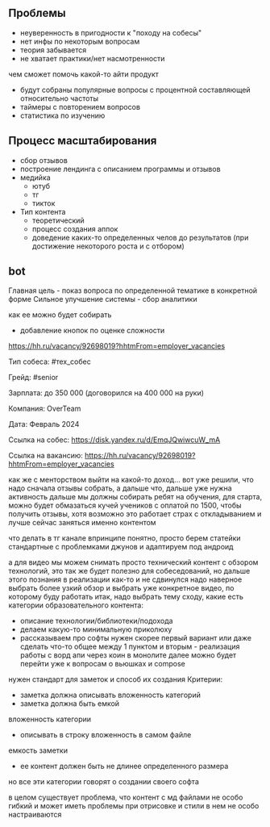 
## Проблемы 

- неуверенность в пригодности к "походу на собесы"
- нет инфы по некоторым вопросам
- теория забывается
- не хватает практики/нет насмотренности

чем сможет помочь какой-то айти продукт 
- будут собраны популярные вопросы с процентной составляющей относительно частоты
- таймеры с повторением вопросов
- статистика по изучению 

## Процесс масштабирования

- сбор отзывов
- построение лендинга с описанием программы и отзывов
- медийка
	- ютуб
	- тг
	- тикток
- Тип контента
	- теоретический
	- процесс создания аппок
	- доведение каких-то определенных челов до результатов (при достижение некоторого роста и с отбором)

 
## bot

Главная цель - показ вопроса по определенной тематике в конкретной форме
Сильное улучшение системы - сбор аналитики

как ее можно будет собирать 
- добавление кнопок по оценке сложности 



https://hh.ru/vacancy/92698019?hhtmFrom=employer_vacancies


Тип собеса: #тех_собес

Грейд: #senior

Зарплата: до 350 000 (договорился на 400 000 на руки)

Компания: OverTeam

Дата: Февраль 2024

Ссылка на собес: https://disk.yandex.ru/d/EmqJQwiwcuW_mA

Ссылка на вакансию: https://hh.ru/vacancy/92698019?hhtmFrom=employer_vacancies


как же с менторством выйти на какой-то доход...
вот уже решили, что надо сначала отзывы собрать, а дальше что, дальше уже нужна активность
дальше мы должны собирать ребят на обучения, для старта, можно будет обмазаться кучей учеников с оплатой по 1500, чтобы получить отзывы, хотя возможно это работает страх с откладыванием и лучше сейчас заняться именно контентом 

что делать в тг канале впринципе понятно, просто берем статейки стандартные с проблемками джунов и адаптируем под андроид

а для видео мы можем снимать просто технический контент с обзором технологий, это так же будет полезно для собеседований, но дальше этого познания в реализации как-то и не сдвинулся
надо наверное выбрать более узкий обзор и выбрать уже конкретное видео, по которому буду работать
итак, надо выбрать тему сходу, какие есть категории образовательного контента:
- описание технологии/библиотеки/подохода
- делаем какую-то минимальную приколюху
- рассказываем про софты
нужен скорее первый вариант или даже сделать что-то общее между 1 пунктом и вторым - реализация работы с ворд апи через коин в монолите
далее можно будет перейти уже к вопросам о вьюшках и compose


нужен стандарт для заметок и способ их создания 
Критерии: 
- заметка должна описывать вложенность категорий
- заметка должна быть емкой 

вложенность категории
- описывать в строку вложенность в самом файле

емкость заметки
- ее контент должен быть не длинее определенного размера 

но все эти категории говорят о создании своего софта

в целом существует проблема, что контент с мд файлами не особо гибкий и может иметь проблемы при отрисовке и стили в нем не особо настраиваются 